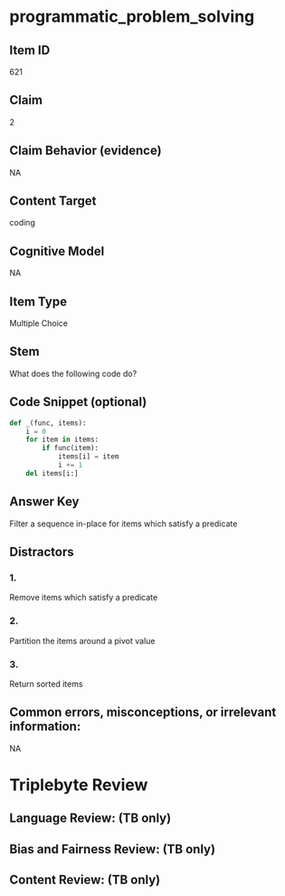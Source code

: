 # programmatic_problem_solving

## Item ID
621

## Claim
2

## Claim Behavior (evidence)
NA

## Content Target
coding

## Cognitive Model
NA

## Item Type
Multiple Choice

## Stem
What does the following code do?

## Code Snippet (optional)
```python
def _(func, items):
    i = 0
    for item in items:
        if func(item):
            items[i] = item
            i += 1
    del items[i:]
```

## Answer Key
Filter a sequence in-place for items which satisfy a predicate

## Distractors

### 1.
Remove items which satisfy a predicate

### 2.
Partition the items around a pivot value

### 3.
Return sorted items

## Common errors, misconceptions, or irrelevant information:
NA

# Triplebyte Review


## Language Review: (TB only)


## Bias and Fairness Review: (TB only)


## Content Review: (TB only)

